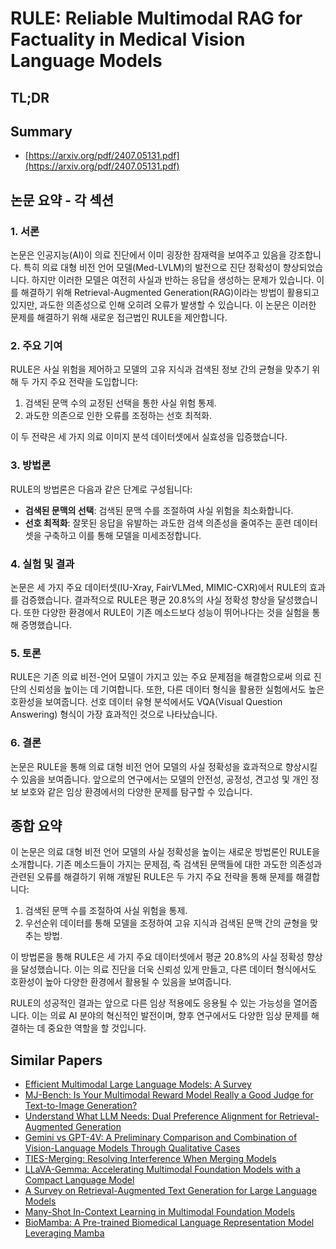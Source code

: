 # RULE: Reliable Multimodal RAG for Factuality in Medical Vision Language Models
## TL;DR
## Summary
- [https://arxiv.org/pdf/2407.05131.pdf](https://arxiv.org/pdf/2407.05131.pdf)

## 논문 요약 - 각 섹션

### 1. 서론
논문은 인공지능(AI)이 의료 진단에서 이미 굉장한 잠재력을 보여주고 있음을 강조합니다. 특히 의료 대형 비전 언어 모델(Med-LVLM)의 발전으로 진단 정확성이 향상되었습니다. 하지만 이러한 모델은 여전히 사실과 반하는 응답을 생성하는 문제가 있습니다. 이를 해결하기 위해 Retrieval-Augmented Generation(RAG)이라는 방법이 활용되고 있지만, 과도한 의존성으로 인해 오히려 오류가 발생할 수 있습니다. 이 논문은 이러한 문제를 해결하기 위해 새로운 접근법인 RULE을 제안합니다.

### 2. 주요 기여
RULE은 사실 위험을 제어하고 모델의 고유 지식과 검색된 정보 간의 균형을 맞추기 위해 두 가지 주요 전략을 도입합니다:
1. 검색된 문맥 수의 교정된 선택을 통한 사실 위험 통제.
2. 과도한 의존으로 인한 오류를 조정하는 선호 최적화.

이 두 전략은 세 가지 의료 이미지 분석 데이터셋에서 실효성을 입증했습니다.

### 3. 방법론
RULE의 방법론은 다음과 같은 단계로 구성됩니다:
- **검색된 문맥의 선택**: 검색된 문맥 수를 조절하여 사실 위험을 최소화합니다.
- **선호 최적화**: 잘못된 응답을 유발하는 과도한 검색 의존성을 줄여주는 훈련 데이터셋을 구축하고 이를 통해 모델을 미세조정합니다.

### 4. 실험 및 결과
논문은 세 가지 주요 데이터셋(IU-Xray, FairVLMed, MIMIC-CXR)에서 RULE의 효과를 검증했습니다. 결과적으로 RULE은 평균 20.8%의 사실 정확성 향상을 달성했습니다. 또한 다양한 환경에서 RULE이 기존 메소드보다 성능이 뛰어나다는 것을 실험을 통해 증명했습니다.

### 5. 토론
RULE은 기존 의료 비전-언어 모델이 가지고 있는 주요 문제점을 해결함으로써 의료 진단의 신뢰성을 높이는 데 기여합니다. 또한, 다른 데이터 형식을 활용한 실험에서도 높은 호환성을 보여줍니다. 선호 데이터 유형 분석에서도 VQA(Visual Question Answering) 형식이 가장 효과적인 것으로 나타났습니다.

### 6. 결론
논문은 RULE을 통해 의료 대형 비전 언어 모델의 사실 정확성을 효과적으로 향상시킬 수 있음을 보여줍니다. 앞으로의 연구에서는 모델의 안전성, 공정성, 견고성 및 개인 정보 보호와 같은 임상 환경에서의 다양한 문제를 탐구할 수 있습니다.

## 종합 요약

이 논문은 의료 대형 비전 언어 모델의 사실 정확성을 높이는 새로운 방법론인 RULE을 소개합니다. 기존 메소드들이 가지는 문제점, 즉 검색된 문맥들에 대한 과도한 의존성과 관련된 오류를 해결하기 위해 개발된 RULE은 두 가지 주요 전략을 통해 문제를 해결합니다: 
1. 검색된 문맥 수를 조절하여 사실 위험을 통제.
2. 우선순위 데이터를 통해 모델을 조정하여 고유 지식과 검색된 문맥 간의 균형을 맞추는 방법.

이 방법론을 통해 RULE은 세 가지 주요 데이터셋에서 평균 20.8%의 사실 정확성 향상을 달성했습니다. 이는 의료 진단을 더욱 신뢰성 있게 만들고, 다른 데이터 형식에서도 호환성이 높아 다양한 환경에서 활용될 수 있음을 보여줍니다. 

RULE의 성공적인 결과는 앞으로 다른 임상 적용에도 응용될 수 있는 가능성을 열어줍니다. 이는 의료 AI 분야의 혁신적인 발전이며, 향후 연구에서도 다양한 임상 문제를 해결하는 데 중요한 역할을 할 것입니다.

## Similar Papers
- [Efficient Multimodal Large Language Models: A Survey](2405.10739.md)
- [MJ-Bench: Is Your Multimodal Reward Model Really a Good Judge for Text-to-Image Generation?](2407.04842.md)
- [Understand What LLM Needs: Dual Preference Alignment for Retrieval-Augmented Generation](2406.18676.md)
- [Gemini vs GPT-4V: A Preliminary Comparison and Combination of Vision-Language Models Through Qualitative Cases](2312.15011.md)
- [TIES-Merging: Resolving Interference When Merging Models](2306.01708.md)
- [LLaVA-Gemma: Accelerating Multimodal Foundation Models with a Compact Language Model](2404.01331.md)
- [A Survey on Retrieval-Augmented Text Generation for Large Language Models](2404.10981.md)
- [Many-Shot In-Context Learning in Multimodal Foundation Models](2405.09798.md)
- [BioMamba: A Pre-trained Biomedical Language Representation Model Leveraging Mamba](2408.02600.md)
